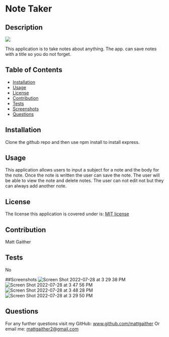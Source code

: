 # Note Taker

  ## Description
  <img src = 'https://img.shields.io/badge/MIT-%20License-inactive'>

  This application is to take notes about anything. The app. can save notes with a title so you do not forget. 

  ## Table of Contents

  - [Installation](#installation)
  - [Usage](#usage)
  - [License](#license)
  - [Contribution](#contribution)
  - [Tests](#tests)
  - [Screenshots](#screenshots)
  - [Questions](#questions)

  ## Installation
  Clone the github repo and then use npm install to install express.

  ## Usage
  This application allows users to input a subject for a note and the body for the note. Once the note is written the user can save the note. The user will be able to view the note and delete notes. The user can not edit not but they can always  add another note.

  ## License
  The license this application is covered under is: [MIT license](https://opensource.org/licenses/MIT)
  

  ## Contribution
  Matt Gaither

  ## Tests
  No

  ##Screenshots
  ![Screen Shot 2022-07-28 at 3 29 38 PM](https://user-images.githubusercontent.com/98986212/181636073-627b8081-8375-4749-b526-989fbdf00919.png)
  ![Screen Shot 2022-07-28 at 3 47 56 PM](https://user-images.githubusercontent.com/98986212/181636088-d976b2cc-d30b-4ef5-ba3e-2236b15adfb9.png)
  ![Screen Shot 2022-07-28 at 3 48 28 PM](https://user-images.githubusercontent.com/98986212/181636100-9e8e1d21-b056-433a-bdc1-5f349da65378.png)
  ![Screen Shot 2022-07-28 at 3 29 50 PM](https://user-images.githubusercontent.com/98986212/181636109-3ce40d68-9eb2-4d40-ab50-c674c10ee60b.png)


  ## Questions
  For any further questions visit my GitHub:  <a href='github.com/mattgaither'>www.github.com/mattgaither</a>
  Or email me: mattgaither2@gmail.com
  